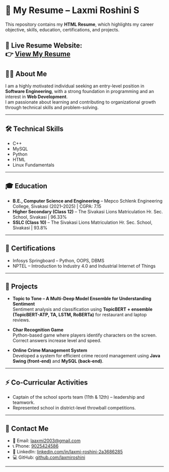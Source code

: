 # 📄 My Resume – Laxmi Roshini S  

This repository contains my **HTML Resume**, which highlights my career objective, skills, education, certifications, and projects.  

📌 **Live Resume Website:**  
👉 [View My Resume](https://laxmiroshini.github.io/Laxmi-s-Resume/index.html)  
---

## 👩‍💻 About Me  
I am a highly motivated individual seeking an entry-level position in **Software Engineering**, with a strong foundation in programming and an interest in **Web Development**.  
I am passionate about learning and contributing to organizational growth through technical skills and problem-solving.  

---

## 🛠️ Technical Skills  
- C++  
- MySQL  
- Python  
- HTML  
- Linux Fundamentals  

---

## 🎓 Education  
- **B.E., Computer Science and Engineering** – Mepco Schlenk Engineering College, Sivakasi (2021–2025) | CGPA: 7.15  
- **Higher Secondary (Class 12)** – The Sivakasi Lions Matriculation Hr. Sec. School, Sivakasi | 96.33%  
- **SSLC (Class 10)** – The Sivakasi Lions Matriculation Hr. Sec. School, Sivakasi | 93.8%  

---

## 🏅 Certifications  
- Infosys Springboard – Python, OOPS, DBMS  
- NPTEL – Introduction to Industry 4.0 and Industrial Internet of Things  

---

## 🚀 Projects  
- **Topic to Tone – A Multi-Deep Model Ensemble for Understanding Sentiment**  
  Sentiment analysis and classification using **TopicBERT + ensemble (TopicBERT-ATP, TA, LSTM, RoBERTa)** for restaurant and laptop reviews.  

- **Char Recognition Game**  
  Python-based game where players identify characters on the screen. Correct answers increase level and speed.  

- **Online Crime Management System**  
  Developed a system for efficient crime record management using **Java Swing (front-end)** and **MySQL (back-end)**.  

---

## ⚡ Co-Curricular Activities  
- Captain of the school sports team (11th & 12th) – leadership and teamwork.  
- Represented school in district-level throwball competitions.  

---

## 🔗 Contact Me  
- 📧 Email: [laaxmi2003@gmail.com](mailto:laaxmi2003@gmail.com)  
- 📞 Phone: [9025424586](tel:9025424586)  
- 💼 LinkedIn: [linkedin.com/in/laxmi-roshini-2a3686285](https://www.linkedin.com/in/laxmi-roshini-2a3686285/)  
- 💻 GitHub: [github.com/laxmiroshini](https://github.com/laxmiroshini)  

---
